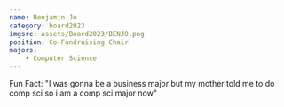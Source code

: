 ```yaml
---
name: Benjamin Jo
category: board2023
imgsrc: assets/Board2023/BENJO.png
position: Co-Fundraising Chair
majors:
    - Computer Science
---
```


Fun Fact: "I was gonna be a business major but my mother told me to do comp sci so i am a comp sci major now"
